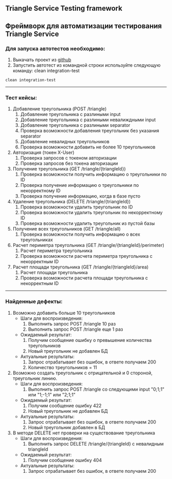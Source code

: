 Triangle Service Testing framework
---
Фреймворк для автоматизации тестирования Triangle Service
---
### Для запуска автотестов необходимо:
 1) Выкачать проект из [github](https://github.com/ansukhov/triangleService)
 2) Запустить автотест из командной строки используйте следующую команду: clean integration-test

```
clean integration-test
```
---
### Тест кейсы:
 1. Добавление треугольника (POST /triangle)
    1. Добавление треугольника с разлиными input
    2. Добавление треугольника с разлиными невалиждными input
    3. Добавление треугольника с разлиными separator
    4. Проверка возможности добавления треугольник без указания separator
    5. Добавление невалидных треугольников
    6. Проверка возможности добавить не более 10 треугольников
 2. Авторизация (токен X-User)
    1. Проверка запросов с токеном авторизации
    2. Проверка запросов без токена авторизации
 3. Получение треугольника (GET	/triangle/{triangleId})
    1. Проверка возможности получить информацию о треугольники по ID
    2. Проверка получение информацию о треугольники по некорректному ID
    3. Проверка получение информацию, когда в базе пусто
 4. Удаление треугольника (DELETE /triangle/{triangleId})
    1. Проверка возможности удалить треугольник по ID
    2. Проверка возможности удалить треугольник по некорректному ID
    3. Проверка возможности удалить треугольник из пустой базы
 5. Получение всех треугольников (GET /triangle/all)
    1. Проверка возможности получить информацию о всех треугольниках
 6. Расчет периметра треугольника (GET /triangle/{triangleId}/perimeter)
    1. Расчет периметра треугольника
    2. Проверка возможности расчета периметра треугольника с некорректным ID
 7. Расчет площади треугольника (GET /triangle/{triangleId}/area)
    1. Расчет площади треугольника
    2. Проверка возможности расчета площади треугольника с некорректным ID
---
### Найденные дефекты:
 1. Возможно добавить больше 10 треугольников
    * Шаги для воспроизведения:
        1. Выполнить запрос POST /triangle 10 раз
        2. Выполнить запрос POST /triangle еще 1 раз
    * Ожидаемый результат:
        1. Получим сообщение ошибку о превышение количества треугольников
        2. Новый треугольник не добавлен БД
    * Актуальные результаты:
        1. Запрос отрабатывает без ошибок, в ответе получаем 200
        2. Количество треугольников = 11
 2. Возможно создать треугольник с отрицательной и 0 стороной, треугольник линию.
    * Шаги для воспроизведения:
        1. Выполнить запрос POST /triangle со следующими input "0;1;1" или "1;-1;1" или "2;1;1"
    * Ожидаемый результат:
        1. Получим сообщение ошибку 422
        2. Новый треугольник не добавлен БД
    * Актуальные результаты:
        1. Запрос отрабатывает без ошибок, в ответе получаем 200
        2. Новый треугольник добавлен в БД
 3. В методе DELETE нет проверки на существование треугольника
    * Шаги для воспроизведения:
        1. Выполнить запрос DELETE /triangle/{triangleId} с невалидным triangleId
    * Ожидаемый результат:
        1. Получим сообщение ошибку 404
    * Актуальные результаты:
        1. Запрос отрабатывает без ошибок, в ответе получаем 200
